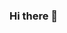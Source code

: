 ### Hi there 👋

<!--
**SomuYadav/SomuYadav** is a ✨ _special_ ✨ repository because its `README.md` (this file) appears on your GitHub profile.

I'm Somendra, an iOS Engineer based in Bengaluru, India. I currently work as an SDE-III at Walmart and I'm passionate about building beautiful, user-friendly apps for iOS. I believe that a well-designed app can make a big impact on people's lives and I strive to create apps that are not only functional 
but also visually appealing.

- 🔭 I’m currently working on SWiftUI Project.
- 🌱 I’m currently learning MetalKit
- 📫 How to reach me: mostly active on [Linkedin](https://www.linkedin.com/in/somendrayadav/) and [Twitter](https://twitter.com/Somendra_Dev)

Here are some of my recent projects:

📱 SwiftUI2: This is an Instagram-like app built using SwiftUI 2.0 components. I had a lot of fun experimenting with the new features of SwiftUI 2.0 and creating a visually appealing UI.

🔒 AppauthWrapper: This is an AppAuth extension framework that helps reduce the amount of AppAuth code and provides short methods for Sign-in and Sign-Out. This makes managing authentication code a lot easier and more streamlined.

🎵 iTunes-ProgrammaticUI-UICompositionalLayout-NSDiffableDataSource: This is a programmatic iTunes app UI that demonstrates the use of SnapKit, Dark & Light Mode, UICollectionViewCompositionalLayout, Debounce (for search), Customized AVPlayerViewController, and Apple's Native Highlight. It's a great example of how to create a seamless user experience.

🔒 SYPinView: This is a simple OTP View for iOS. It's a great addition to any app that requires secure logins.

I'm always open to feedback, so feel free to reach out and send me your thoughts. I'm always looking for ways to improve my skills and I welcome any suggestions or critiques. Happy coding! 🚀
-->
